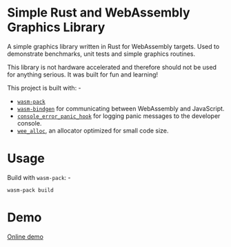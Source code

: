 # Simple Rust and WebAssembly Graphics Library

A simple graphics library written in Rust for WebAssembly targets. Used to demonstrate benchmarks, unit tests and simple graphics routines.

This library is not hardware accelerated and therefore should not be used for anything serious. It was built for fun and learning!

This project is built with: -

  - [`wasm-pack`](https://github.com/rustwasm/wasm-pack)
  - [`wasm-bindgen`](https://github.com/rustwasm/wasm-bindgen) for communicating
    between WebAssembly and JavaScript.
  - [`console_error_panic_hook`](https://github.com/rustwasm/console_error_panic_hook)
    for logging panic messages to the developer console.
  - [`wee_alloc`](https://github.com/rustwasm/wee_alloc), an allocator optimized
    for small code size.

# Usage

Build with `wasm-pack`: -

```shell
wasm-pack build
```

# Demo

[Online demo](https://www.polaris64.net/resources/programming/rust_wasm_graphics_lib/)
